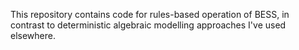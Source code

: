 This repository contains code for rules-based operation of BESS, in contrast to deterministic algebraic modelling approaches I've used elsewhere.
